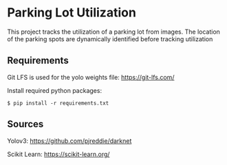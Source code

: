 # Parking Lot Utilization
This project tracks the utilization of a parking lot from images. The location of the parking spots are dynamically identified before tracking utilization

## Requirements
Git LFS is used for the yolo weights file: https://git-lfs.com/

Install required python packages:
```console
$ pip install -r requirements.txt
```

## Sources
Yolov3: https://github.com/pjreddie/darknet

Scikit Learn: https://scikit-learn.org/